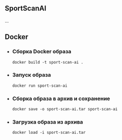## SportScanAI
...


## Docker 
- ### Сборка Docker образа
    `docker build -t sport-scan-ai .`

- ### Запуск образа
    `docker run sport-scan-ai`

- ### Сборка образа в архив и сохранение
    `docker save -o sport-scan-ai.tar sport-scan-ai`

- ### Загрузка образа из архива
    `docker load -i sport-scan-ai.tar`
